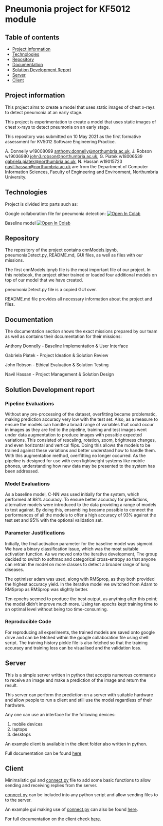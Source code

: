# Pneumonia project for KF5012 module

## Table of contents
* [Project information](#project-information)
* [Technologies](#technologies)
* [Repository](#repository)
* [Documentation](#documentation)
* [Solution Development Report](#solution-development-report)
* [Server](#server)
* [Client](#client)

## Project information
This project aims to create a model that uses static images of chest x-rays to detect pneumonia at an early stage.

This project is experimentation to create a model that uses static images of chest x-rays to detect pneumonia on an early stage.

This repository was submitted on 10 May 2021 as the first formative assessment for KV5012 Software Engineering Practice.

A. Donnelly w19008099 anthony.donnelly@northumbria.ac.uk, J. Robson w19036980 john3.robson@northumbria.ac.uk, G. Piatek w18006539 gabriela.piatek@northumbria.ac.uk, N. Hassan w19015723 navil.hassan@northumbria.ac.uk are from the 
Department of Computer Information Sciences, Faculty of Engineering and Environment, Northumbria University. 
	
## Technologies 
Project is divided into parts such as:

Google collaboration file for pneumonia detection:
[![Open In Colab](https://colab.research.google.com/assets/colab-badge.svg)](https://colab.research.google.com/github/Amzo/pneumonia/blob/main/cnnModels.ipynb)

Baseline model 
[![Open In Colab](https://colab.research.google.com/assets/colab-badge.svg)](https://colab.research.google.com/github/Amzo/pneumonia/blob/main/baseline.ipynb) 

## Repository
The repository of the project contains cnnModels.ipynb, pneumoniaDetect.py, README.md, GUI files, as well as files with our missions. 

The first cnnModels.ipnyb file is the most important file of our project. In this notebook, the project either trained or loaded four additional models on top of our model that we have created. 

pneumoniaDetect.py file is a copied GUI over.   

README.md file provides all necessary information about the project and files.  


## Documentation

The documentation section shows the exact missions prepared by our team as well as contains their documentation for their missions:

Anthony Donnelly - Baseline Implementation & User Interface


Gabriela Piatek - Project Ideation & Solution Review 


John Robson - Ethical Evaluation & Solution Testing


Navil Hassan - Project Management & Solution Design


## Solution Development report

### Pipeline Evaluations

Without any pre-processing of the dataset, overfitting became problematic, making prediction accuracy very low with the test set. Also, as a measure to ensure the models can handle a broad range of variables that could occur in images as they are fed to the pipeline, training and test images went under data augmentation to produce images with possible expected variations. This consisted of rescaling, rotation, zoom, brightness changes, and even horizontal and vertical flips. Doing this allows the models to be trained against these variations and better understand how to handle them. With this augmentation method, overfitting no longer occurred. As the pipeline is designed for use with even lightweight systems like mobile phones, understanding how new data may be presented to the system has been addressed.

### Model Evaluations

As a baseline model, C-NN was used initially for the system, which performed at 88% accuracy. To ensure better accuracy for predictions, alternative models were introduced to the data providing a range of models to test against. By doing this, ensembling became possible to connect the performances of all the models to offer a high accuracy of 93% against the test set and 95% with the optional validation set.

### Parameter Justifications

Initially, the final activation parameter for the baseline model was sigmoid. We have a binary classification issue, which was the most suitable activation function. As we moved onto the iterative development, The group decided to switch
to softmax and categorical cross-entropy so that anyone can retrain the model on more classes to detect a broader range of
lung diseases.

The optimiser adam was used, along with RMSprop, as they both provided the highest accuracy yield. In the iterative model
we switched from Adam to RMSprop as RMSprop was slightly better.

Ten epochs seemed to produce the best output, as anything after this point; the model didn't improve much more. Using ten epochs kept training time
to an optimal level without being too time-consuming.

### Reproducible Code

For reproducing all experiments, the trained models are saved onto google drive and can be fetched within
the google collaboration file using shell script. The training history pickle file is also fetched so that
the training accuracy and training loss can be visualised and the validation loss.


## Server

This is a simple server written in python that accepts numerous commands to receive an image and make a prediction of the image and return the result.

This server can perform the prediction on a server with suitable hardware and allow people to run a client and still use the model regardless of their hardware.

Any one can use an interface for the following devices:

1. mobile devices
2. laptops
3. desktops

An example client is available in the client folder also written in python.

Full documentation can be found [here](https://github.com/Amzo/pneumonia/tree/main/Documentation/Anthony/server)

## Client
 
Minimalistic gui and [connect.py](https://github.com/Amzo/pneumonia/blob/main/Client/client/connect.py) file to add some basic functions to allow sending and receiving replies from the server.

[connect.py](https://github.com/Amzo/pneumonia/blob/main/Client/client/connect.py) can be included into any python script and allow sending files to to the server.


An example gui making use of [connect.py](https://github.com/Amzo/pneumonia/blob/main/Client/client/connect.py) can also be found [here](https://github.com/Amzo/pneumonia/blob/main/Client/pneumoniaDetect.py).

For full documentation on the client check [here](https://github.com/Amzo/pneumonia/tree/main/Documentation/Anthony/Client).



